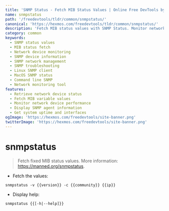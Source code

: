 ```yaml
---
title: 'SNMP Status - Fetch MIB Status Values | Online Free DevTools by Hexmos'
name: snmpstatus
path: '/freedevtools/tldr/common/snmpstatus/'
canonical: 'https://hexmos.com/freedevtools/tldr/common/snmpstatus/'
description: 'Fetch MIB status values with SNMP Status. Monitor network devices and retrieve device information using simple network management protocol. Free online tool, no registration required.'
category: common
keywords:
  - SNMP status values
  - MIB status fetch
  - Network device monitoring
  - SNMP device information
  - SNMP network management
  - SNMP troubleshooting
  - Linux SNMP client
  - MacOS SNMP status
  - Command line SNMP
  - Network monitoring tool
features:
  - Retrieve network device status
  - Fetch MIB variable values
  - Monitor network device performance
  - Display SNMP agent information
  - Get system uptime and interfaces
ogImage: 'https://hexmos.com/freedevtools/site-banner.png'
twitterImage: 'https://hexmos.com/freedevtools/site-banner.png'
---
```


# snmpstatus

> Fetch fixed MIB status values.
> More information: <https://manned.org/snmpstatus>.

- Fetch the values:

`snmpstatus -v {{version}} -c {{community}} {{ip}}`

- Display help:

`snmpstatus {{[-h|--help]}}`
